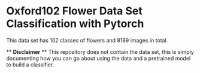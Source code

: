 # Oxford102 Flower Data Set Classification with Pytorch

This data set has 102 classes of flowers and 8189 images in total.

** **Disclaimer** ** This repository does not contain the data set, this is simply documenting how you can go about using the data and a pretrained model to build a classifier.
